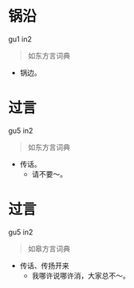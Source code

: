 # 锅沿
gu1 in2
> 如东方言词典
- 锅边。

# 过言
gu5 in2
> 如东方言词典
- 传话。
  - 请不要～。

# 过言
gu5 in2
> 如皋方言词典
- 传话、传扬开来
  - 我哪许说哪许消，大家总不～。
